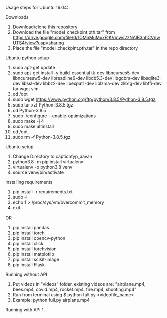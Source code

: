 Usage steps for Ubuntu 16.04:

Downloads
1. Download/clone this repository
2. Download the file "model_checkpint.pth.tar" from https://drive.google.com/file/d/1OMnMuMuxEtKVmws2zNAlB3nhCVnwUTS4/view?usp=sharing
3. Place the file "model_checkpint.pth.tar" in the repo directory

Ubuntu python setup
1. sudo apt-get update
2. sudo apt-get install -y build-essential tk-dev libncurses5-dev libncursesw5-dev libreadline6-dev libdb5.3-dev libgdbm-dev libsqlite3-dev libssl-dev libbz2-dev libexpat1-dev liblzma-dev zlib1g-dev libffi-dev tar wget vim
3. cd /opt
4. sudo wget https://www.python.org/ftp/python/3.8.5/Python-3.8.5.tgz
5. sudo tar xzf Python-3.8.5.tgz
6. cd Python-3.8.5
7. sudo ./configure --enable-optimizations
8. sudo make -j 4
9. sudo make altinstall
10. cd /opt
11. sudo rm -f Python-3.8.5.tgz

Ubuntu setup
1. Change Directory to captionfyp_aavan
2. python3.8 -m pip install virtualenv
3. virtualenv -p python3.8 venv
4. source venv/bin/activate

Installing requirements
1. pip install -r requirements.txt
2. sudo -i
3. echo 1 > /proc/sys/vm/overcommit_memory
4. exit

OR
1. pip install pandas
2. pip install torch
3. pip install opencv-python
4. pip install click
5. pip install torchvision
6. pip install matplotlib
7. pip install scikit-image
8. pip install Flask

Running without API
1. Put videos in "videos" folder, existing videos are: "airplane.mp4, bees.mp4, covid.mp4, rocket.mp4, fire.mp4, shooting.mp4"
2. Run from terminal using $ python full.py <videofile_name>
3. Example: python full.py airplane.mp4

Running with API
1.
